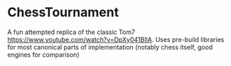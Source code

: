 # ChessTournament
A fun attempted replica of the classic Tom7 https://www.youtube.com/watch?v=DpXy041BIlA. Uses pre-build libraries for most canonical parts of implementation (notably chess itself, good engines for comparison) 
